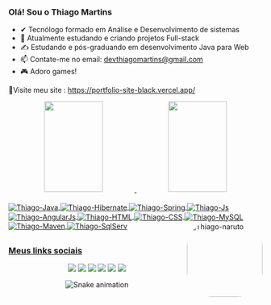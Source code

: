 ### Olá! Sou o Thiago Martins

- ✔  Tecnólogo formado em Análise e Desenvolvimento de sistemas 
- 🔭 Atualmente estudando e criando projetos Full-stack 
- ✍ Estudando e pós-graduando em desenvolvimento Java para Web
- 📫 Contate-me no email: devthiagomartins@gmail.com 
- 🎮 Adoro games!

📍Visite meu site : https://portfolio-site-black.vercel.app/

<div align="center">
  <a href="https://github.com/devthiagomartins">
  <img height="180em" width="48%"  src="https://github-readme-stats.vercel.app/api?username=devthiagomartins&show_icons=true&theme=dracula&include_all_commits=true&count_private=true"/>
  <img height="180em" width="48%" src="https://github-readme-stats.vercel.app/api/top-langs/?username=devthiagomartins&layout=compact&langs_count=7&theme=dracula"/>
</div>
  
<div style="display: inline_block"><br>
  <img align="center" alt="Thiago-Java" src="https://img.shields.io/badge/Java-ED8B00?style=for-the-badge&logo=java&logoColor=white">
  <img align="center" alt="Thiago-Hibernate" src="https://img.shields.io/badge/Hibernate-59666C?style=for-the-badge&logo=Hibernate&logoColor=white">
  <img align="center" alt="Thiago-Spring" src="https://img.shields.io/badge/Spring-6DB33F?style=for-the-badge&logo=spring&logoColor=white">
  <img align="center" alt="Thiago-Js" src="https://img.shields.io/badge/JavaScript-F7DF1E?style=for-the-badge&logo=javascript&logoColor=black">
  <img align="center" alt="Thiago-AngularJs" src="https://img.shields.io/badge/AngularJS-E23237?style=for-the-badge&logo=angularjs&logoColor=white">
  <img align="center" alt="Thiago-HTML" src="https://img.shields.io/badge/HTML5-E34F26?style=for-the-badge&logo=html5&logoColor=white">
  <img align="center" alt="Thiago-CSS" src="https://img.shields.io/badge/CSS3-1572B6?style=for-the-badge&logo=css3&logoColor=white">
  <img align="center" alt="Thiago-MySQL" src="https://img.shields.io/badge/MySQL-00000F?style=for-the-badge&logo=mysql&logoColor=white">
  <img align="center" alt="Thiago-Maven" src="https://img.shields.io/badge/apache_maven-C71A36?style=for-the-badge&logo=apachemaven&logoColor=white">
  <img align="center" alt="Thiago-SqlServ" src="https://img.shields.io/badge/Microsoft%20SQL%20Server-CC2927?style=for-the-badge&logo=microsoft%20sql%20server&logoColor=white">
  
  
  <img align="right" alt="Thiago-naruto" height="150" style="border-radius:50px;" src="https://cdn2.unrealengine.com/fortnite-naruto-uzumaki-emote-541x680-e50b12894710.png">
</div>
  
  ##
  
  ###  Meus links sociais

 <div align="center"> 
  <a href="https://www.youtube.com/channel/devthiagomartins" target="_blank"><img src="https://img.shields.io/badge/YouTube-FF0000?style=for-the-badge&logo=youtube&logoColor=white" target="_blank"></a>
  <a href="https://instagram.com/devthiagomartins" target="_blank"><img src="https://img.shields.io/badge/-Instagram-%23E4405F?style=for-the-badge&logo=instagram&logoColor=white" target="_blank"></a>
 	<a href="https://www.twitch.tv/devthiagomartins" target="_blank"><img src="https://img.shields.io/badge/Twitch-9146FF?style=for-the-badge&logo=twitch&logoColor=white" target="_blank"></a>
 <a href="https://discord.gg/devthiagomartins" target="_blank"><img src="https://img.shields.io/badge/Discord-7289DA?style=for-the-badge&logo=discord&logoColor=white" target="_blank"></a> 
  <a href = "mailto:devthiagomartins@gmail.com"><img src="https://img.shields.io/badge/-Gmail-%23333?style=for-the-badge&logo=gmail&logoColor=white" target="_blank"></a>
  <a href="www.linkedin.com/in/devthiagomartins" target="_blank"><img src="https://img.shields.io/badge/LinkedIn-0077B5?style=for-the-badge&logo=linkedin&logoColor=white" target="_blank"></a>  
   
   ![Snake animation](https://github.com/devthiagomartins/devthiagomartins/blob/output/github-contribution-grid-snake.svg)

</div>
